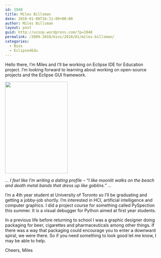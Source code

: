 ```yaml
---
id: 1948
title: Miles Billsman
date: 2010-01-08T16:11:09+00:00
author: Miles Billsman
layout: post
guid: http://ucosp.wordpress.com/?p=1948
permalink: /2009-2010/bios/2010/01/miles-billsman/
categories:
  - Bios
  - Eclipse4Edu
---
```

Hello there, I&#8217;m Miles and I&#8217;ll be working on Eclipse IDE for Education project. I&#8217;m looking forward to learning about working on open-source projects and the Eclipse GUI framework.

[<img class="alignright size-medium wp-image-1949" title="Miles Billsman" src="http://ucosp.files.wordpress.com/2010/01/miles-bw-by-pete-on-fuji-241x351.jpg?w=205" alt="" width="205" height="300" />](http://ucosp.files.wordpress.com/2010/01/miles-bw-by-pete-on-fuji-241x351.jpg)

_&#8230; I feel like I&#8217;m writing a dating profile &#8211; &#8220;I like moonlit walks on the beach and death metal bands that dress up like goblins.&#8221; &#8230;_

I&#8217;m a 4th year student at University of Toronto so I&#8217;ll be graduating and getting a jobby-job shortly. I&#8217;m interested in HCI, artificial intelligence and computer graphics. I did a project course for something called PySpection this summer. It is a visual debugger for Python aimed at first year students.

In a previous life before returning to school I was a graphic designer doing packaging for beer, cigarettes and pharmaceuticals among other things. If there was a way that packaging could encourage you to enter a downward spiral, we were there. So if you need something to look good let me know, I may be able to help.

Cheers, Miles